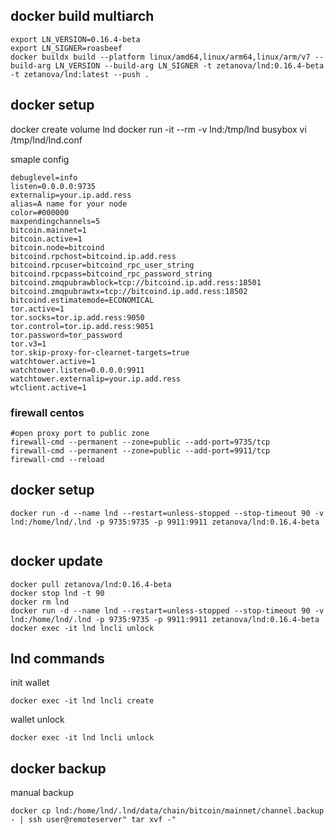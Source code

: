 ## docker build multiarch 
```
export LN_VERSION=0.16.4-beta
export LN_SIGNER=roasbeef
docker buildx build --platform linux/amd64,linux/arm64,linux/arm/v7 --build-arg LN_VERSION --build-arg LN_SIGNER -t zetanova/lnd:0.16.4-beta -t zetanova/lnd:latest --push .
```

## docker setup

docker create volume lnd
docker run -it --rm -v lnd:/tmp/lnd busybox vi /tmp/lnd/lnd.conf

smaple config
```
debuglevel=info
listen=0.0.0.0:9735
externalip=your.ip.add.ress
alias=A name for your node
color=#000000
maxpendingchannels=5
bitcoin.mainnet=1
bitcoin.active=1
bitcoin.node=bitcoind
bitcoind.rpchost=bitcoind.ip.add.ress
bitcoind.rpcuser=bitcoind_rpc_user_string
bitcoind.rpcpass=bitcoind_rpc_password_string
bitcoind.zmqpubrawblock=tcp://bitcoind.ip.add.ress:18501
bitcoind.zmqpubrawtx=tcp://bitcoind.ip.add.ress:18502
bitcoind.estimatemode=ECONOMICAL
tor.active=1
tor.socks=tor.ip.add.ress:9050
tor.control=tor.ip.add.ress:9051
tor.password=tor_password
tor.v3=1
tor.skip-proxy-for-clearnet-targets=true
watchtower.active=1
watchtower.listen=0.0.0.0:9911
watchtower.externalip=your.ip.add.ress
wtclient.active=1
```

### firewall centos
```
#open proxy port to public zone
firewall-cmd --permanent --zone=public --add-port=9735/tcp 
firewall-cmd --permanent --zone=public --add-port=9911/tcp 
firewall-cmd --reload
```

## docker setup
```
docker run -d --name lnd --restart=unless-stopped --stop-timeout 90 -v lnd:/home/lnd/.lnd -p 9735:9735 -p 9911:9911 zetanova/lnd:0.16.4-beta
   
```

## docker update
```
docker pull zetanova/lnd:0.16.4-beta
docker stop lnd -t 90
docker rm lnd
docker run -d --name lnd --restart=unless-stopped --stop-timeout 90 -v lnd:/home/lnd/.lnd -p 9735:9735 -p 9911:9911 zetanova/lnd:0.16.4-beta
docker exec -it lnd lncli unlock
```

## lnd commands

init wallet
```
docker exec -it lnd lncli create
```

wallet unlock
```
docker exec -it lnd lncli unlock
```

## docker backup

manual backup
```
docker cp lnd:/home/lnd/.lnd/data/chain/bitcoin/mainnet/channel.backup - | ssh user@remoteserver" tar xvf -"
```